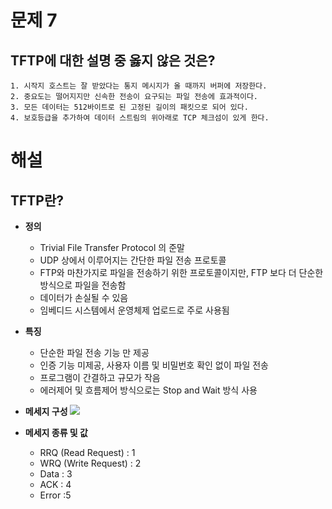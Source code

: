 # 문제 7
## TFTP에 대한 설명 중 옳지 않은 것은?
	1. 시작지 호스트는 잘 받았다는 통지 메시지가 올 때까지 버퍼에 저장한다.
	2. 중요도는 떨어지지만 신속한 전송이 요구되는 파일 전송에 효과적이다.
	3. 모든 데이터는 512바이트로 된 고정된 길이의 패킷으로 되어 있다.
	4. 보호등급을 추가하여 데이터 스트림의 위아래로 TCP 체크섬이 있게 한다.


# 해설
## TFTP란?
 - **정의**
	 - Trivial File Transfer Protocol 의 준말
	 - UDP 상에서 이루어지는 간단한 파일 전송 프로토콜
	 - FTP와 마찬가지로 파일을 전송하기 위한 프로토콜이지만, FTP 보다 더 단순한 방식으로 파일을 전송함
	 - 데이터가 손실될 수 있음
	 - 임베디드 시스템에서 운영체제 업로드로 주로 사용됨

 - **특징**
	 - 단순한 파일 전송 기능 만 제공
	 - 인증 기능 미제공, 사용자 이름 및 비밀번호 확인 없이 파일 전송
	 - 프로그램이 간결하고 규모가 작음
	 - 에러제어 및 흐름제어 방식으로는 Stop and Wait 방식 사용

 - **메세지 구성**
	 ![](http://www.ktword.co.kr/img_data/1835_1.jpg)

 - **메세지 종류 및 값**
	- RRQ (Read Request) : 1 
	- WRQ (Write Request) : 2
	- Data : 3
	- ACK : 4
	- Error :5

<!--stackedit_data:
eyJoaXN0b3J5IjpbMTM5NTY3NTYyNV19
-->